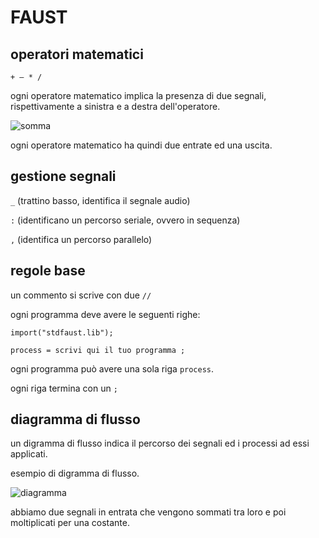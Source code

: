 # FAUST

## operatori matematici

`+ – * /`

ogni operatore matematico implica la presenza di due segnali, rispettivamente a sinistra e a destra dell'operatore.

![somma](https://raw.githubusercontent.com/LSSN/appunti/master/code/somma-svg/process.png)

ogni operatore matematico ha quindi due entrate ed una uscita.

## gestione segnali

`_` (trattino basso, identifica il segnale audio)

`:` (identificano un percorso seriale, ovvero in sequenza)

`,` (identifica un percorso parallelo)

## regole base

un commento si scrive con due `//`

ogni programma deve avere le seguenti righe:

```
import("stdfaust.lib");

process = scrivi qui il tuo programma ;
```
ogni programma può avere una sola riga `process`.

ogni riga termina con un `;`

## diagramma di flusso

un digramma di flusso indica il percorso dei segnali ed i processi ad essi applicati.

esempio di digramma di flusso.

![diagramma](https://raw.githubusercontent.com/LSSN/appunti/master/code/diagramma-svg/process.png)

abbiamo due segnali in entrata che vengono sommati tra loro e poi moltiplicati per una costante.
